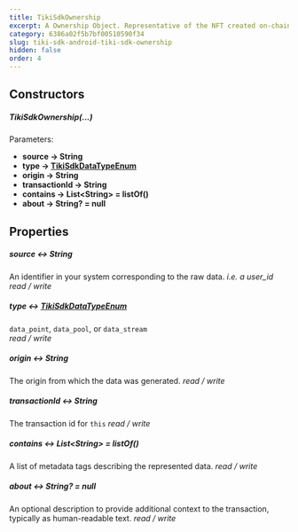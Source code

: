 ```yaml
---
title: TikiSdkOwnership
excerpt: A Ownership Object. Representative of the NFT created on-chain. 
category: 6386a02f5b7bf00510590f34 
slug: tiki-sdk-android-tiki-sdk-ownership 
hidden: false 
order: 4
---
```


## Constructors

##### TikiSdkOwnership(...)

Parameters:

- **source → String** 
- **type → [TikiSdkDataTypeEnum](tiki-sdk-android-tiki-sdk-data-type-enum)** 
- **origin → String**
- **transactionId → String**
- **contains → List&lt;String> = listOf()**
- **about → String? = null**

## Properties

##### source &#8596; String

An identifier in your system corresponding to the raw data.
_i.e. a user_id_
_read / write_

##### type &#8596; [TikiSdkDataTypeEnum](tiki-sdk-android-tiki-sdk-data-type-enum)

`data_point`, `data_pool`, or `data_stream`  
_read / write_

##### origin &#8596; String

The origin from which the data was generated.
_read / write_

##### transactionId &#8596; String

The transaction id for `this` 
_read / write_

##### contains &#8596; List&lt;String> = listOf()

A list of metadata tags describing the represented data.
_read / write_

##### about &#8596; String? = null

An optional description to provide additional context to the transaction, typically as human-readable text.
_read / write_